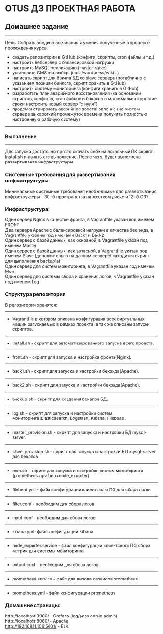 # OTUS ДЗ ПРОЕКТНАЯ РАБОТА

## Домашнее задание
----------------------------------------
Цель:
Собрать воедино все знания и умения полученные в процессе прохождения курса.

- создать репозитории в GitHub (конфиги, скрипты, cron файлы и т.д.)
- настроить вебсервер с балансировкой нагрузки
- настроить MySQL репликацию (master-slave)
- установить CMS (на выбор: jumla/wordpress/wiki...)
- написать скрипт для бэкапа БД со slave сервера (потаблично с указанием позиции бинлога, скрипт хранить в GitHub)
- настроить систему мониторинга (конфиги хранить в GitHub)
- разработать план аварийного восстановления (на основании скриптов, конфигов, cron файлов и бэкапов в максимально короткие сроки настроить новый сервер "с нуля")
- продемонстрировать аварийное восстановление (на чистом сервере за короткий промежуток времени получить полностью настроенную рабочую систему)
--------------------------------------------------
### Выполнение
----------------------------------------------------------
Для запуска достаточно просто скачать себе на локальный ПК скрипт Install.sh и начать его выполнение.
После чего, будет выполнена развертывание инфраструктуры.

### Системные требования для развертывания инфраструктуры:
Минимальные системные требования необходимые для развертывания инфраструктуры - 30 гб пространства на жестком диске и 12 гб ОЗУ

### Инфраструктура:
Один сервер Nginx в качестве фронта, в Vagrantfile указан под именем FRONT \
Два серверa Apache c балансировкой нагрузки в качестве бек энда, в Vagrantfile указаны под именами Back1 и Back2\
Один сервер с базой данных, как основной, в Vagrantfile указан под именем Master \
Один сервер с базой данных, как запасной, в Vagrantfile указан под именем Slave (дополнительно на данном сервере\ находится скрипт для выполнения backup'a)\
Один сервер для систем мониторинга, в Vagrantfile указан под именем Mon \
Один сервер для системы сбора и хранения логов, в Vagrantfile указан под именем Log

### Структура репозитория

В репозитории хранятся:

-------------

- Vagrantfile в котором описана конфигурация всех виртуальных машин запускаемых в рамках проекта, а так же описаны запуски скриптов.
-----------------
- Install.sh - скрипт для автоматизированного запуска всего проекта.
----------
- front.sh - скрипт для запуска и настройки фронта(Nginx).
----------
- back1.sh - скрипт для запуска и настройки бекэнда(Apache).
----------
- back2.sh - скрипт для запуска и настройки бекэнда(Apache).
--------------
- backup.sh - скрипт для создания бекапов БД.
-------------
- log.sh - скрипт для запуска и настройки систем мониторинга(Elasticsearch, Logstash, Kibana, Filebeat).
------------
- master_provision.sh - скрипт для запуска и настройки БД mysql-server.
-----------
- slave_provision.sh - скрипт для запуска и настройки БД mysql-server для бекапов
---------------
- mon.sh - скрипт для запуска и настройки систем мониторинга (prometheus+grafana+node_exporter)
-------------
- filebeat.yml - файл конфигурации клиентского ПО для сбора логов
-------------
- filter.conf - необходим для сбора логов
-------------
- input.conf - необходим для сбора логов
-------------
- kibana.yml -файл конфигурации Kibana
-------------
- node_exporter.service - файл конфигурации клиентского ПО сбора метрик для системы мониторинга
-------------
- output.conf - необходим для сбора логов
-------------
- prometheus.service - файл для вызова сервисов prometheus
-------------
- prometheus.yml - файл конфигурации prometheus

### Домашние страницы:
http://localhost:3000/ - Grafana (log/pass admin:admin)\
http://localhost:8080/ - Apache \
http://192.168.11.106:5601/ - ELK
